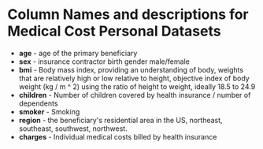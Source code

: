 # Column Names and descriptions for Medical Cost Personal Datasets
* **age** - age of the primary beneficiary
* **sex** - insurance contractor birth gender male/female
* **bmi** -  Body mass index, providing an understanding of body, weights that are relatively high or low relative to height,
objective index of body weight (kg / m ^ 2) using the ratio of height to weight, ideally 18.5 to 24.9
* **children** -   Number of children covered by health insurance /  number of dependents
* **smoker** -  Smoking
* **region** -    the beneficiary's residential area in the US, northeast, southeast, southwest, northwest.
* **charges** -  Individual medical costs billed by health insurance